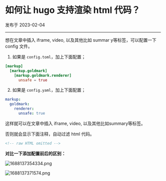 # 如何让 hugo 支持渲染 html 代码？

发布于 2023-02-04 
  
---

想在文章中插入 iframe, video, 以及其他比如 summar y等标签，可以配置一下 config 文件。



1. 如果是 `config.toml`，加上下面配置；

```toml
[markup]
  [markup.goldmark]
    [markup.goldmark.renderer]
      unsafe = true
```

2. 如果是 `config.yaml`，加上下面配置；

```yaml
markup:
  goldmark:
    renderer:
      unsafe: true
```

这样就可以在文章中插入 iframe, video, 以及其他比如summary等标签。

否则就会显示下面注释，自动过滤 html 代码。

```html
<!-- raw HTML omitted -->
```

**对比一下添加配置前后的区别：**

![1688137354334.png](https://imgurl.zishu.me/images/2023/649eee8ad344f.png)

![1688137371574.png](https://imgurl.zishu.me/images/2023/649eee9bea8e8.png)